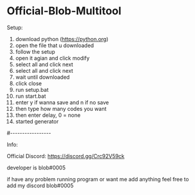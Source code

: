 # Official-Blob-Multitool

Setup:

1. download python (https://python.org)
2. open the file that u downloaded
3. follow the setup
4. open it agian and click modify
5. select all and click next
6. select all and click next
7. wait until downloaded
8. click close
9. run setup.bat
10. run start.bat
11. enter y if wanna save and n if no save
12. then type how many codes you want
13. then enter delay, 0 = none
14. started generator

#-----------------

Info:

Official Discord: https://discord.gg/Crc92V59ck

developer is blob#0005

if have any problem running program or want me add anything feel free to add my discord blob#0005
